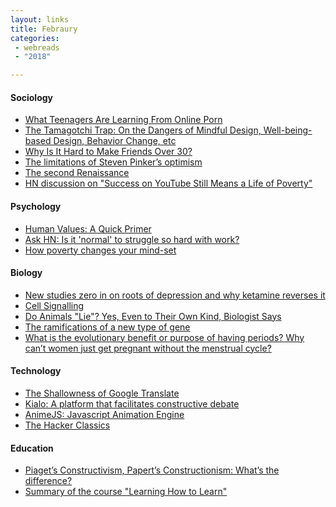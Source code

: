 ```yaml
---
layout: links
title: Febraury
categories: 
 - webreads
 - "2018"

---
```


#### Sociology
* [What Teenagers Are Learning From Online Porn](https://www.nytimes.com/2018/02/07/magazine/teenagers-learning-online-porn-literacy-sex-education.html)
* [The Tamagotchi Trap: On the Dangers of Mindful Design, Well-being-based Design, Behavior Change, etc](https://medium.com/what-to-build/on-the-dangers-of-mindful-and-well-being-based-design-81a165fd0597)
* [Why Is It Hard to Make Friends Over 30?](http://www.nytimes.com/2012/07/15/fashion/the-challenge-of-making-friends-as-an-adult.html)
* [The limitations of Steven Pinker’s optimism](https://www.nature.com/articles/d41586-018-02148-1)
* [The second Renaissance](https://www.nature.com/news/the-second-renaissance-1.22827)
* [HN discussion on "Success on YouTube Still Means a Life of Poverty"](https://news.ycombinator.com/item?id=16473524)

#### Psychology
* [Human Values: A Quick Primer](https://medium.com/what-to-build/human-values-a-quick-primer-b01ef9617925)
* [Ask HN: Is it 'normal' to struggle so hard with work?](https://news.ycombinator.com/item?id=16411662)
* [How poverty changes your mind-set](http://review.chicagobooth.edu/behavioral-science/2018/article/how-poverty-changes-your-mind-set)

#### Biology
* [New studies zero in on roots of depression and why ketamine reverses it](https://arstechnica.com/science/2018/02/new-studies-zero-in-on-roots-of-depression-and-why-ketamine-reverses-it/)
* [Cell Signalling](https://www.nature.com/scitable/topicpage/cell-signaling-14047077)
* [Do Animals "Lie"? Yes, Even to Their Own Kind, Biologist Says](https://www.rochester.edu/news/show.php?id=1421)
* [The ramifications of a new type of gene](https://www.economist.com/news/science-and-technology/21737248-it-can-pass-acquired-characteristics-ramifications-new-type-gene)
* [What is the evolutionary benefit or purpose of having periods? Why can’t women just get pregnant without the menstrual cycle?](https://www.quora.com/Why-do-women-have-periods-What-is-the-evolutionary-benefit-or-purpose-of-having-periods-Why-can%E2%80%99t-women-just-get-pregnant-without-the-menstrual-cycle)

#### Technology
* [The Shallowness of Google Translate](https://www.theatlantic.com/technology/archive/2018/01/the-shallowness-of-google-translate/551570/)
* [Kialo: A platform that facilitates constructive debate](https://www.kialo.com/)
* [AnimeJS: Javascript Animation Engine](https://github.com/juliangarnier/anime/)
* [The Hacker Classics](http://jsomers.net/hn/)

#### Education
* [Piaget’s Constructivism, Papert’s Constructionism:
What’s the difference?](http://learning.media.mit.edu/content/publications/EA.Piaget%20_%20Papert.pdf)
* [Summary of the course "Learning How to Learn"](https://www.reddit.com/r/GetMotivated/comments/5950tm/text_i_just_finished_the_online_coursera_course/) 

